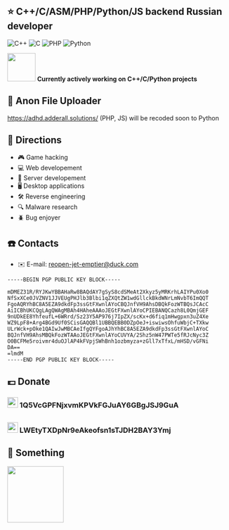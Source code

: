 ## ⭐ C++/C/ASM/PHP/Python/JS backend Russian developer

![C++](https://img.shields.io/badge/%20-5%20years-black?style=for-the-badge&logo=cplusplus&logoColor=white&labelColor=00599C&color=00487D)
![C](https://img.shields.io/badge/%20-3%20years-black?style=for-the-badge&logo=c&logoColor=white&labelColor=A8B9CC&color=8E9EB0)
![PHP](https://img.shields.io/badge/%20-7%20years-black?style=for-the-badge&logo=php&logoColor=white&labelColor=%23777BB4&color=656898)
![Python](https://img.shields.io/badge/%20-2%20years-black?style=for-the-badge&logo=python&logoColor=white&labelColor=%233776AB&color=306796)

<img width="64px" src="https://adhd.adderall.solutions/main.png"/> **Currently actively working on C++/C/Python projects**

## 🪽 Anon File Uploader

https://adhd.adderall.solutions/ (PHP, JS) will be recoded soon to Python

## 📓 Directions

- 🎮 Game hacking
- 💻 Web developement
- 💽 Server developement
- 🖥️ Desktop applications
- 🛠️ Reverse engineering
- 🔍 Malware research
- 🪲 Bug enjoyer

## ☎️ Contacts

- ✉️ E-mail: reopen-jet-emptier@duck.com

```pgp
-----BEGIN PGP PUBLIC KEY BLOCK-----

mDMEZ31R/RYJKwYBBAHaRw8BAQdAY7gSyS8cdSMeAt2Xkyz5yMRKrhLAIYPu0Xo0
NfSxXCe0JVZNV1JJVEUgPHJlb3Blbi1qZXQtZW1wdGllckBkdWNrLmNvbT6ImQQT
FgoAQRYhBC8A5EZA9dkdFp3ssGtFXwnlAYoCBQJnfVH9AhsDBQkFozWTBQsJCAcC
AiICBhUKCQgLAgQWAgMBAh4HAheAAAoJEGtFXwnlAYoCPIEBANQCazh8L0QmjGEF
9nUDkEE8YhfeufL+6WRrd/Sz23Y5AP976j7IpZX/scKx+d6fiq1mHwgpxn3uZ4Xe
WZ9LpF8+Arg4BGd9Uf0SCisGAQQBl1UBBQEBB0DZpOeJ+iswiwsOhfuWbjC+TXkw
ULrWck+pOke1QAIwJwMBCAeIfgQYFgoAJhYhBC8A5EZA9dkdFp3ssGtFXwnlAYoC
BQJnfVH9AhsMBQkFozWTAAoJEGtFXwnlAYoCUVYA/2Shz5nW47PWTe5fRJcNyc3Z
O0BCFMe5roivmr4duOJlAP4kFVpjSWhBnh1ozbmyza+zGll7xTfxL/mHSD/vGFNi
DA==
=lmdM
-----END PGP PUBLIC KEY BLOCK-----
```

## 💷 Donate

### <img width="24px" src="https://cdn.simpleicons.org/bitcoin" /> 1Q5VcGPFNjxvmKPVkFGJuAY6GBgJSJ9GuA

##

### <img width="24px" src="https://cdn.simpleicons.org/litecoin" /> LWEtyTXDpNr9eAkeofsn1sTJDH2BAY3Ymj

## 🧪 Something

<img width="128px" src="https://adhd.adderall.solutions/fun.png"/>


